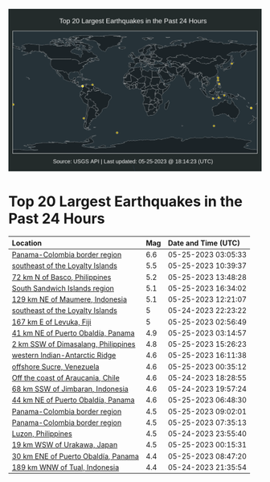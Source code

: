 ![Map](./map.png)

# Top 20 Largest Earthquakes in the Past 24 Hours

| Location | Mag | Date and Time (UTC) |
|:---|:---|:---|
| [Panama-Colombia border region](https://earthquake.usgs.gov/earthquakes/eventpage/us7000k3n3) | 6.6 | 05-25-2023 03:05:33 |
| [southeast of the Loyalty Islands](https://earthquake.usgs.gov/earthquakes/eventpage/us7000k3ps) | 5.5 | 05-25-2023 10:39:37 |
| [72 km N of Basco, Philippines](https://earthquake.usgs.gov/earthquakes/eventpage/us7000k3wu) | 5.2 | 05-25-2023 13:48:28 |
| [South Sandwich Islands region](https://earthquake.usgs.gov/earthquakes/eventpage/us7000k3yq) | 5.1 | 05-25-2023 16:34:02 |
| [129 km NE of Maumere, Indonesia](https://earthquake.usgs.gov/earthquakes/eventpage/us7000k3vw) | 5.1 | 05-25-2023 12:21:07 |
| [southeast of the Loyalty Islands](https://earthquake.usgs.gov/earthquakes/eventpage/us7000k3lu) | 5 | 05-24-2023 22:23:22 |
| [167 km E of Levuka, Fiji](https://earthquake.usgs.gov/earthquakes/eventpage/us7000k3n2) | 5 | 05-25-2023 02:56:49 |
| [41 km NE of Puerto Obaldía, Panama](https://earthquake.usgs.gov/earthquakes/eventpage/us7000k3n8) | 4.9 | 05-25-2023 03:14:57 |
| [2 km SSW of Dimasalang, Philippines](https://earthquake.usgs.gov/earthquakes/eventpage/us7000k3xc) | 4.8 | 05-25-2023 15:26:23 |
| [western Indian-Antarctic Ridge](https://earthquake.usgs.gov/earthquakes/eventpage/us7000k3xg) | 4.6 | 05-25-2023 16:11:38 |
| [offshore Sucre, Venezuela](https://earthquake.usgs.gov/earthquakes/eventpage/us7000k3mi) | 4.6 | 05-25-2023 00:35:12 |
| [Off the coast of Araucania, Chile](https://earthquake.usgs.gov/earthquakes/eventpage/us7000k3kk) | 4.6 | 05-24-2023 18:28:55 |
| [68 km SSW of Jimbaran, Indonesia](https://earthquake.usgs.gov/earthquakes/eventpage/us7000k3l5) | 4.6 | 05-24-2023 19:57:24 |
| [44 km NE of Puerto Obaldía, Panama](https://earthquake.usgs.gov/earthquakes/eventpage/us7000k3p5) | 4.6 | 05-25-2023 06:48:30 |
| [Panama-Colombia border region](https://earthquake.usgs.gov/earthquakes/eventpage/us7000k3ph) | 4.5 | 05-25-2023 09:02:01 |
| [Panama-Colombia border region](https://earthquake.usgs.gov/earthquakes/eventpage/us7000k3pa) | 4.5 | 05-25-2023 07:35:13 |
| [Luzon, Philippines](https://earthquake.usgs.gov/earthquakes/eventpage/us7000k3m8) | 4.5 | 05-24-2023 23:55:40 |
| [19 km WSW of Urakawa, Japan](https://earthquake.usgs.gov/earthquakes/eventpage/us7000k3mh) | 4.5 | 05-25-2023 00:15:31 |
| [30 km ENE of Puerto Obaldía, Panama](https://earthquake.usgs.gov/earthquakes/eventpage/us7000k3pe) | 4.4 | 05-25-2023 08:47:20 |
| [189 km WNW of Tual, Indonesia](https://earthquake.usgs.gov/earthquakes/eventpage/us7000k3lr) | 4.4 | 05-24-2023 21:35:54 |
